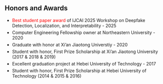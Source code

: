 ## Honors and Awards

<!-- <h4 style="margin:0 10px 0;">Conference Reviewers</h4> -->

<ul style="margin:0 0 5px;">
  <li><autocolor><font color=Red>Best student paper award</font> of IJCAI 2025 Workshop on Deepfake Detection, Localization, and Interpretability - 2025 </autocolor></li>
</ul>

<ul style="margin:0 0 5px;">
  <li><autocolor>Computer Engineering Fellowship owner at Northeastern University - 2020 </autocolor></li>
</ul>

<ul style="margin:0 0 5px;">
  <li><autocolor>Graduate with honor at Xi’an Jiaotong Universtiy - 2020 </autocolor></li>
</ul>

<ul style="margin:0 0 5px;">
  <li><autocolor>Student with honor, First Prize Scholarship at Xi’an Jiaotong University (2017  &  2018  &  2019)</autocolor></li>
</ul>

<ul style="margin:0 0 5px;">
  <li><autocolor>Excellent graduation project at Hebei University of Technology - 2017 </autocolor></li>
</ul>

<ul style="margin:0 0 5px;">
  <li><autocolor>Student with honor, First Prize Scholarship at Hebei University of Technology (2014  &  2015  &  2016)</autocolor></li>
</ul>
